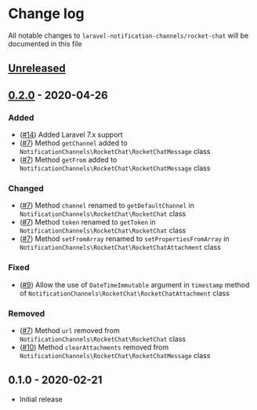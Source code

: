 # Change log

All notable changes to `laravel-notification-channels/rocket-chat` will be documented in this file

## [Unreleased]

## [0.2.0] - 2020-04-26

### Added

- ([#14]) Added Laravel 7.x support
- ([#7]) Method `getChannel` added to `NotificationChannels\RocketChat\RocketChatMessage` class
- ([#7]) Method `getFrom` added to `NotificationChannels\RocketChat\RocketChatMessage` class

### Changed

- ([#7]) Method `channel` renamed to `getDefaultChannel` in `NotificationChannels\RocketChat\RocketChat` class
- ([#7]) Method `token` renamed to `getToken` in `NotificationChannels\RocketChat\RocketChat` class
- ([#7]) Method `setFromArray` renamed to `setPropertiesFromArray` in `NotificationChannels\RocketChat\RocketChatAttachment` class

### Fixed

- ([#9]) Allow the use of `DateTimeImmutable` argument in `timestamp` method of `NotificationChannels\RocketChat\RocketChatAttachment` class

### Removed

- ([#7]) Method `url` removed from `NotificationChannels\RocketChat\RocketChat` class
- ([#10]) Method `clearAttachments` removed from `NotificationChannels\RocketChat\RocketChatMessage` class

## 0.1.0 - 2020-02-21

- Initial release

[Unreleased]: https://github.com/laravel-notification-channels/rocket-chat/compare/v0.1.0...master
[0.2.0]: https://github.com/cybercog/laravel-love/compare/v0.1.0...v0.2.0

[#7]: https://github.com/laravel-notification-channels/rocket-chat/pull/7
[#9]: https://github.com/laravel-notification-channels/rocket-chat/pull/9
[#10]: https://github.com/laravel-notification-channels/rocket-chat/pull/10
[#14]: https://github.com/laravel-notification-channels/rocket-chat/pull/10
